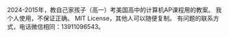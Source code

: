 2024-2015年，教自己家孩子（高一）考美国高中的计算机AP课程用的教案。
我个人使用，不保证正确。
MIT License，其他人可以随便复制。
有问题的联系方式，电话微信相同：13911096543。
